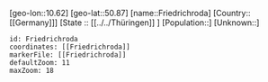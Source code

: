 ﻿---
location: [50.87,10.62]
mapzoom: [7,12] 
mapmarker: city 
type: City
tags:
- geo/City


SpocWebEntityId: 30285
isDeleted: false
confidential: public

---
[geo-lon::10.62]
[geo-lat::50.87]
[name::Friedrichroda]
[Country::[[Germany]]]
[State :: [[../../Thüringen]] ]
[Population::]
[Unknown::]


```leaflet
id: Friedrichroda
coordinates: [[Friedrichroda]]
markerFile: [[Friedrichroda]]
defaultZoom: 11 
maxZoom: 18
```
